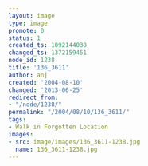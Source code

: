 ```yaml
---
layout: image
type: image
promote: 0
status: 1
created_ts: 1092144038
changed_ts: 1372159451
node_id: 1238
title: '136_3611'
author: anj
created: '2004-08-10'
changed: '2013-06-25'
redirect_from:
- "/node/1238/"
permalink: "/2004/08/10/136_3611/"
tags:
- Walk in Forgotten Location
images:
- src: image/images/136_3611-1238.jpg
  name: 136_3611-1238.jpg
---
```


